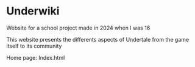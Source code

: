# Underwiki
Website for a school project made in 2024 when I was 16

This website presents the differents aspects of Undertale from the game itself to its community

Home page: Index.html

